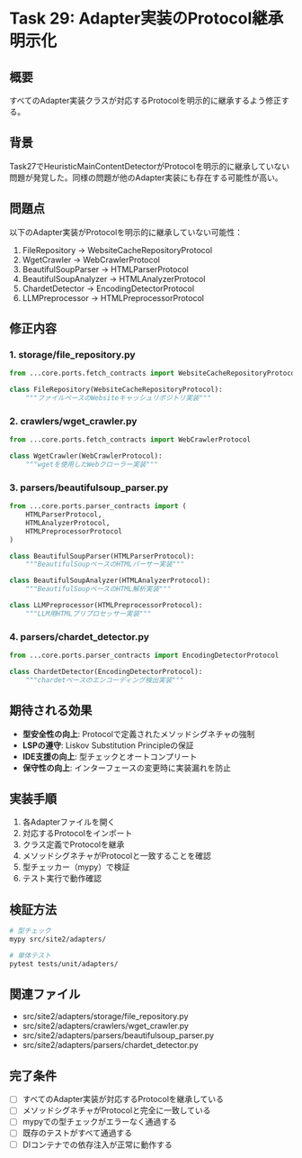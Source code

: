 # Task 29: Adapter実装のProtocol継承明示化

## 概要
すべてのAdapter実装クラスが対応するProtocolを明示的に継承するよう修正する。

## 背景
Task27でHeuristicMainContentDetectorがProtocolを明示的に継承していない問題が発覚した。同様の問題が他のAdapter実装にも存在する可能性が高い。

## 問題点
以下のAdapter実装がProtocolを明示的に継承していない可能性：
1. FileRepository → WebsiteCacheRepositoryProtocol
2. WgetCrawler → WebCrawlerProtocol
3. BeautifulSoupParser → HTMLParserProtocol
4. BeautifulSoupAnalyzer → HTMLAnalyzerProtocol
5. ChardetDetector → EncodingDetectorProtocol
6. LLMPreprocessor → HTMLPreprocessorProtocol

## 修正内容

### 1. storage/file_repository.py
```python
from ...core.ports.fetch_contracts import WebsiteCacheRepositoryProtocol

class FileRepository(WebsiteCacheRepositoryProtocol):
    """ファイルベースのWebsiteキャッシュリポジトリ実装"""
```

### 2. crawlers/wget_crawler.py
```python
from ...core.ports.fetch_contracts import WebCrawlerProtocol

class WgetCrawler(WebCrawlerProtocol):
    """wgetを使用したWebクローラー実装"""
```

### 3. parsers/beautifulsoup_parser.py
```python
from ...core.ports.parser_contracts import (
    HTMLParserProtocol,
    HTMLAnalyzerProtocol,
    HTMLPreprocessorProtocol
)

class BeautifulSoupParser(HTMLParserProtocol):
    """BeautifulSoupベースのHTMLパーサー実装"""

class BeautifulSoupAnalyzer(HTMLAnalyzerProtocol):
    """BeautifulSoupベースのHTML解析実装"""

class LLMPreprocessor(HTMLPreprocessorProtocol):
    """LLM用HTMLプリプロセッサー実装"""
```

### 4. parsers/chardet_detector.py
```python
from ...core.ports.parser_contracts import EncodingDetectorProtocol

class ChardetDetector(EncodingDetectorProtocol):
    """chardetベースのエンコーディング検出実装"""
```

## 期待される効果
- **型安全性の向上**: Protocolで定義されたメソッドシグネチャの強制
- **LSPの遵守**: Liskov Substitution Principleの保証
- **IDE支援の向上**: 型チェックとオートコンプリート
- **保守性の向上**: インターフェースの変更時に実装漏れを防止

## 実装手順
1. 各Adapterファイルを開く
2. 対応するProtocolをインポート
3. クラス定義でProtocolを継承
4. メソッドシグネチャがProtocolと一致することを確認
5. 型チェッカー（mypy）で検証
6. テスト実行で動作確認

## 検証方法
```bash
# 型チェック
mypy src/site2/adapters/

# 単体テスト
pytest tests/unit/adapters/
```

## 関連ファイル
- src/site2/adapters/storage/file_repository.py
- src/site2/adapters/crawlers/wget_crawler.py
- src/site2/adapters/parsers/beautifulsoup_parser.py
- src/site2/adapters/parsers/chardet_detector.py

## 完了条件
- [ ] すべてのAdapter実装が対応するProtocolを継承している
- [ ] メソッドシグネチャがProtocolと完全に一致している
- [ ] mypyでの型チェックがエラーなく通過する
- [ ] 既存のテストがすべて通過する
- [ ] DIコンテナでの依存注入が正常に動作する
